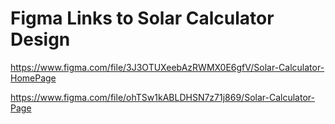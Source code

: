 # Figma Links to Solar Calculator Design

https://www.figma.com/file/3J3OTUXeebAzRWMX0E6gfV/Solar-Calculator-HomePage

https://www.figma.com/file/ohTSw1kABLDHSN7z71j869/Solar-Calculator-Page